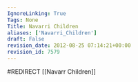```yaml
---
IgnoreLinking: True
Tags: None
Title: Navarri Children
aliases: ['Navarri_Children']
draft: False
revision_date: 2012-08-25 07:14:21+00:00
revision_id: 7579
---
```


#REDIRECT [[Navarr Children]]